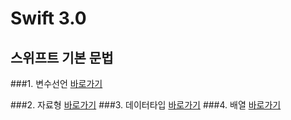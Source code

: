 # Swift 3.0
## 스위프트 기본 문법

###1. 변수선언
[바로가기](https://github.com/yiheechan/swift/blob/master/SwiftStudy.playground/Pages/데이터타입.xcplaygroundpage/Contents.swift)

###2. 자료형
[바로가기](https://github.com/yiheechan/swift/blob/master/SwiftStudy.playground/Pages/자료형.xcplaygroundpage/Contents.swift)
###3. 데이터타입
[바로가기](https://github.com/yiheechan/swift/blob/master/SwiftStudy.playground/Pages/데이터타입.xcplaygroundpage/Contents.swift)
###4. 배열
[바로가기](https://github.com/yiheechan/swift/blob/master/SwiftStudy.playground/Pages/배열.xcplaygroundpage/Contents.swift)
